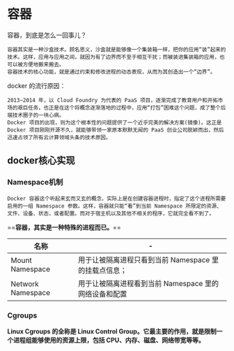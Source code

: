 # 容器

容器，到底是怎么一回事儿？

```
容器其实是一种沙盒技术。顾名思义，沙盒就是能够像一个集装箱一样，把你的应用“装”起来的技术。这样，应用与应用之间，就因为有了边界而不至于相互干扰；而被装进集装箱的应用，也可以被方便地搬来搬去。
容器技术的核心功能，就是通过约束和修改进程的动态表现，从而为其创造出一个“边界”。
```



docker 的流行原因：

```
2013~2014 年，以 Cloud Foundry 为代表的 PaaS 项目，逐渐完成了教育用户和开拓市场的艰巨任务，也正是在这个将概念逐渐落地的过程中，应用“打包”困难这个问题，成了整个后端技术圈子的一块心病。
Docker 项目的出现，则为这个根本性的问题提供了一个近乎完美的解决方案(镜像)。这正是Docker 项目刚刚开源不久，就能够带领一家原本默默无闻的 PaaS 创业公司脱颖而出，然后迅速占领了所有云计算领域头条的技术原因。
```

## docker核心实现

### Namespace机制

```
Docker 容器这个听起来玄而又玄的概念，实际上是在创建容器进程时，指定了这个进程所需要启用的一组 Namespace 参数。这样，容器就只能“看”到当前 Namespace 所限定的资源、文件、设备、状态，或者配置。而对于宿主机以及其他不相关的程序，它就完全看不到了。
```

==**容器，其实是一种特殊的进程而已。**==

| 名称              | -                                                     |
| ----------------- | ----------------------------------------------------- |
| Mount Namespace   | 用于让被隔离进程只看到当前 Namespace 里的挂载点信息； |
| Network Namespace | 用于让被隔离进程看到当前 Namespace 里的网络设备和配置 |



### Cgroups

**Linux Cgroups 的全称是 Linux Control Group。它最主要的作用，就是限制一个进程组能够使用的资源上限，包括 CPU、内存、磁盘、网络带宽等等。**

